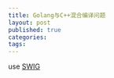 ```yaml
---
title: Golang与C++混合编译问题
layout: post
published: true
categories: 
tags: 
---
```


use [SWIG](http://www.swig.org/Doc2.0/Go.html)
